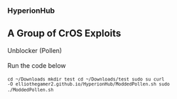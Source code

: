 ### HyperionHub

## A Group of CrOS Exploits

Unblocker (Pollen) 
<br/> 
<br/>
Run the code below
<br/>
<br/>
<code><code>cd ~/Downloads
mkdir test
cd ~/Downloads/test
sudo su
curl -O elliothegamer2.github.io/HyperionHub/ModdedPollen.sh
sudo ./ModdedPollen.sh
</code>
</code>
